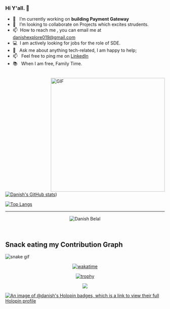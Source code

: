 ### Hi Y'all. 👋

- 🔭 &nbsp; I’m currently working on **building Payment Gateway**
- 🤝 &nbsp;  I’m looking to collaborate on Projects which excites strudents.
- 📫 &nbsp;How to reach me , you can email me at danishexplore019@gmail.com
- 💻 &nbsp;I am actively looking for jobs for the role of SDE.
- 💬 &nbsp; Ask me about anything tech-related, I am happy to help;
- 📫 &nbsp; Feel free to ping me on [LinkedIn](https://www.linkedin.com/in/danish-belal/)
- 📚 &nbsp; When I am free, Family Time. 
<br>

<img align="right" alt="GIF" src="https://raw.githubusercontent.com/rahul-jha98/rahul-jha98/main/techstack.gif" width="360px"/>

[![Danish's GitHub stats](https://github-readme-stats.vercel.app/api?username=Danish-Belal&count_private=true&show_icons=true&theme=radical)](https://github.com/Danish-Belal))
 
[![Top Langs](https://github-readme-stats.vercel.app/api/top-langs/?username=goelabhishek694&layout=compact)](https://github.com/anuraghazra/github-readme-stats)


<hr>
<p align="center"> <img src="https://komarev.com/ghpvc/?username=Danish-Belal&style=plastic&label=PROFILE+VIEWS" alt="Danish Belal" /> </p>

<br>


## Snack eating my Contribution Graph
![snake gif](https://github.com/Danish-Belal/Danish-Belal/blob/output/github-contribution-grid-snake.gif)

<!-- ### 📊 Github Stats -->

<div align="center">
 
[![wakatime](https://wakatime.com/badge/user/8a7a1dec-69be-4bb1-bdc3-ec2fa0f74050.svg)](https://wakatime.com/@8a7a1dec-69be-4bb1-bdc3-ec2fa0f74050)

[![trophy](https://github-profile-trophy.vercel.app/?username=Danish-Belal&theme=onedark&row=1&column=7)](https://github.com/ryo-ma/github-profile-trophy)

![](https://github-readme-streak-stats.herokuapp.com/?user=Danish-Belal&theme=dark)
 </div>


[![An image of @danish's Holopin badges, which is a link to view their full Holopin profile](https://holopin.me/danish)](https://holopin.io/@danish)
